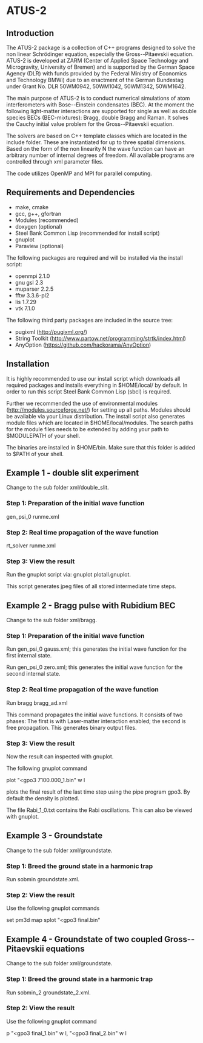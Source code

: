 # **ATUS-2**
## **Introduction**
The ATUS-2 package is a collection of C++ programs designed to solve the non linear Schrödinger equation, especially the Gross--Pitaevskii equation. ATUS-2 is developed at ZARM (Center of Applied Space Technology and Microgravity, University of Bremen) and is supported by the German Space Agency (DLR) with funds provided by the Federal Ministry of Economics and Technology BMWi) due to an enactment of the German Bundestag under Grant No. DLR 50WM0942, 50WM1042, 50WM1342, 50WM1642.

The main purpose of ATUS-2 is to conduct numerical simulations of atom interferometers with Bose--Einstein condensates (BEC). At the moment the following light-matter interactions are supported for single as well as double species BECs (BEC-mixtures): Bragg, double Bragg and Raman. It solves the Cauchy initial value problem for the Gross--Pitaevskii equation.

The solvers are based on C++ template classes which are located in the include folder. These are instantiated for up to three spatial dimensions. Based on the form of the non linearity N the wave function can have an arbitrary number of internal degrees of freedom. All available programs are controlled through xml parameter files.

The code utilizes OpenMP and MPI for parallel computing.

## **Requirements and Dependencies**  

* make, cmake
* gcc, g++, gfortran
* Modules (recommended)
* doxygen (optional)
* Steel Bank Common Lisp (recommended for install script)
* gnuplot
* Paraview (optional)

The following packages are required and will be installed via the install script:

* openmpi 2.1.0
* gnu gsl 2.3
* muparser 2.2.5
* fftw 3.3.6-pl2
* lis 1.7.29
* vtk 7.1.0

The following third party packages are included in the source tree:

* pugixml (http://pugixml.org/)
* String Toolkit (http://www.partow.net/programming/strtk/index.html)
* AnyOption (https://github.com/hackorama/AnyOption)


## **Installation**

It is highly recommended to use our install script which downloads all required packages and installs everything in $HOME/local/ by default. In order to run this script Steel Bank Common Lisp (sbcl) is required.

Further we recommended the use of environmental modules (http://modules.sourceforge.net/) for setting up all paths. Modules should be available via your Linux distribution. The install script also generates module files which are located in $HOME/local/modules. The search paths for the module files needs to be extended by adding your path to $MODULEPATH of your shell.

The binaries are installed in $HOME/bin. Make sure that this folder is added to $PATH of your shell.

## **Example 1 - double slit experiment**
Change to the sub folder xml/double_slit.

### Step 1: Preparation of the initial wave function
gen_psi_0 runme.xml

### Step 2: Real time propagation of the wave function
rt_solver runme.xml

### Step 3: View the result
Run the gnuplot script via: gnuplot plotall.gnuplot.

This script generates jpeg files of all stored intermediate time steps.

## **Example 2 - Bragg pulse with Rubidium BEC**
Change to the sub folder xml/bragg.

### Step 1: Preparation of the initial wave function
Run gen_psi_0 gauss.xml; this generates the initial wave function for the first internal state.

Run gen_psi_0 zero.xml; this generates the initial wave function for the second internal state.

### Step 2: Real time propagation of the wave function
Run bragg bragg_ad.xml

This command propagates the initial wave functions. It consists of two phases: The first is with Laser-matter interaction enabled; the second is free propagation. This generates binary output files.

### Step 3: View the result
Now the result can inspected with gnuplot.

The following gnuplot command

plot "<gpo3 7100.000_1.bin" w l

plots the final result of the last time step using the pipe program gpo3. By default the density is plotted.

The file Rabi_1_0.txt contains the Rabi oscillations. This can also be viewed with gnuplot.

## **Example 3 - Groundstate**
Change to the sub folder xml/groundstate.

### Step 1: Breed the ground state in a harmonic trap
Run sobmin groundstate.xml.

### Step 2: View the result
Use the following gnuplot commands

set pm3d map
splot "<gpo3 final.bin"

## **Example 4 - Groundstate of two coupled Gross--Pitaevskii equations**
Change to the sub folder xml/groundstate.

### Step 1: Breed the ground state in a harmonic trap
Run sobmin_2 groundstate_2.xml.

### Step 2: View the result
Use the following gnuplot command

p "<gpo3 final_1.bin" w l, "<gpo3 final_2.bin" w l
